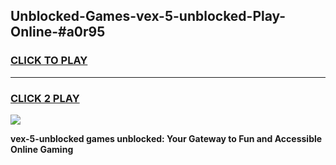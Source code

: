 
## Unblocked-Games-vex-5-unblocked-Play-Online-#a0r95
<h3>
<a href="https://premium.freeplayer.one?title=vex-5-unblocked&ref=24F">CLICK TO PLAY</a></h3>
<hr>

<h3>
<a href="https://premium.freeplayer.one?title=vex-5-unblocked&ref=24F">CLICK 2 PLAY</a>
  
</h3>

<a href="https://premium.freeplayer.one?title=vex-5-unblocked&ref=24F/"><img src="https://clearcache.store/games.png"></a>


**vex-5-unblocked games unblocked: Your Gateway to Fun and Accessible Online Gaming**
